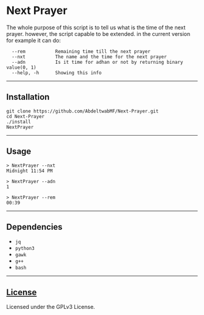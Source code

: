 # Next Prayer

The whole purpose of this script is to tell us what is the time of the next prayer.
however, the script capable to be extended.
in the current version for example it can do:

```
  --rem           Remaining time till the next prayer
  --nxt           The name and the time for the next prayer
  --adn           Is it time for adhan or not by returning binary value(0, 1)
  --help, -h      Showing this info
```

---

## Installation

```
git clone https://github.com/AbdeltwabMF/Next-Prayer.git
cd Next-Prayer
./install
NextPrayer
```
---

## Usage

```
> NextPrayer --nxt
Midnight 11:54 PM

> NextPrayer --adn
1

> NextPrayer --rem
00:39
```

---

## Dependencies
  - `jq`
  - `python3`
  - `gawk`
  - `g++`
  - `bash`
---

## [License](LICENSE)
Licensed under the GPLv3 License.
